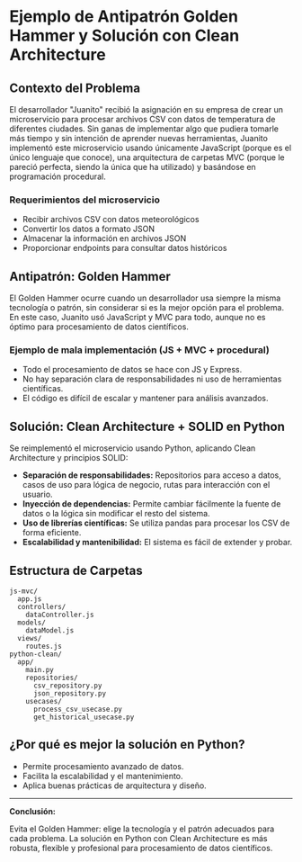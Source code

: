 # Ejemplo de Antipatrón Golden Hammer y Solución con Clean Architecture

## Contexto del Problema

El desarrollador "Juanito" recibió la asignación en su empresa de crear un microservicio para procesar archivos CSV con datos de temperatura de diferentes ciudades. Sin ganas de implementar algo que pudiera tomarle más tiempo y sin intención de aprender nuevas herramientas, Juanito implementó este microservicio usando únicamente JavaScript (porque es el único lenguaje que conoce), una arquitectura de carpetas MVC (porque le pareció perfecta, siendo la única que ha utilizado) y basándose en programación procedural.

### Requerimientos del microservicio
- Recibir archivos CSV con datos meteorológicos
- Convertir los datos a formato JSON
- Almacenar la información en archivos JSON
- Proporcionar endpoints para consultar datos históricos

## Antipatrón: Golden Hammer

El Golden Hammer ocurre cuando un desarrollador usa siempre la misma tecnología o patrón, sin considerar si es la mejor opción para el problema. En este caso, Juanito usó JavaScript y MVC para todo, aunque no es óptimo para procesamiento de datos científicos.

### Ejemplo de mala implementación (JS + MVC + procedural)
- Todo el procesamiento de datos se hace con JS y Express.
- No hay separación clara de responsabilidades ni uso de herramientas científicas.
- El código es difícil de escalar y mantener para análisis avanzados.

## Solución: Clean Architecture + SOLID en Python

Se reimplementó el microservicio usando Python, aplicando Clean Architecture y principios SOLID:
- **Separación de responsabilidades:** Repositorios para acceso a datos, casos de uso para lógica de negocio, rutas para interacción con el usuario.
- **Inyección de dependencias:** Permite cambiar fácilmente la fuente de datos o la lógica sin modificar el resto del sistema.
- **Uso de librerías científicas:** Se utiliza pandas para procesar los CSV de forma eficiente.
- **Escalabilidad y mantenibilidad:** El sistema es fácil de extender y probar.

## Estructura de Carpetas

```
js-mvc/
  app.js
  controllers/
    dataController.js
  models/
    dataModel.js
  views/
    routes.js
python-clean/
  app/
    main.py
    repositories/
      csv_repository.py
      json_repository.py
    usecases/
      process_csv_usecase.py
      get_historical_usecase.py
```

## ¿Por qué es mejor la solución en Python?
- Permite procesamiento avanzado de datos.
- Facilita la escalabilidad y el mantenimiento.
- Aplica buenas prácticas de arquitectura y diseño.

---

**Conclusión:**

Evita el Golden Hammer: elige la tecnología y el patrón adecuados para cada problema. La solución en Python con Clean Architecture es más robusta, flexible y profesional para procesamiento de datos científicos.
